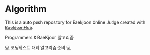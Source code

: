 # Algorithm
This is a auto push repository for Baekjoon Online Judge created with [BaekjoonHub](https://github.com/BaekjoonHub/BaekjoonHub).

Programmers & BaeKjoon 알고리즘

💻 코딩테스트 대비 알고리즘 준비 💻
